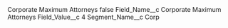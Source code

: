<?xml version="1.0" encoding="UTF-8"?>
<CustomMetadata xmlns="http://soap.sforce.com/2006/04/metadata" xmlns:xsi="http://www.w3.org/2001/XMLSchema-instance" xmlns:xsd="http://www.w3.org/2001/XMLSchema">
    <label>Corporate Maximum Attorneys</label>
    <protected>false</protected>
    <values>
        <field>Field_Name__c</field>
        <value xsi:type="xsd:string">Corporate Maximum Attorneys</value>
    </values>
    <values>
        <field>Field_Value__c</field>
        <value xsi:type="xsd:string">4</value>
    </values>
    <values>
        <field>Segment_Name__c</field>
        <value xsi:type="xsd:string">Corp</value>
    </values>
</CustomMetadata>
